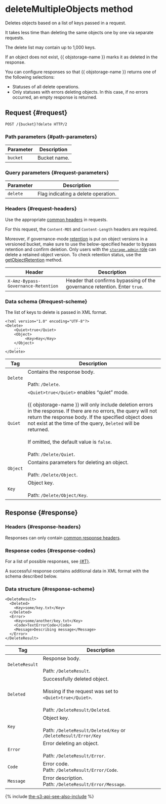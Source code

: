 # deleteMultipleObjects method

Deletes objects based on a list of keys passed in a request.

It takes less time than deleting the same objects one by one via separate requests.

The delete list may contain up to 1,000 keys.

If an object does not exist, {{ objstorage-name }} marks it as deleted in the response.

You can configure responses so that {{ objstorage-name }} returns one of the following selections:

- Statuses of all delete operations.
- Only statuses with errors deleting objects. In this case, if no errors occurred, an empty response is returned.



## Request {#request}

```
POST /{bucket}?delete HTTP/2
```

### Path parameters {#path-parameters}

| Parameter | Description |
----- | -----
| `bucket` | Bucket name. |


### Query parameters {#request-parameters}

| Parameter | Description |
----- | -----
| `delete` | Flag indicating a delete operation. |


### Headers {#request-headers}

Use the appropriate [common headers](../common-request-headers.md) in requests.

For this request, the `Content-MD5` and `Content-Length` headers are required.

Moreover, if governance-mode [retention](../../../concepts/object-lock.md) is put on object versions in a versioned bucket, make sure to use the below-specified header to bypass retention and confirm deletion. Only users with the [`storage.admin` role](../../../security/index.md) can delete a retained object version. To check retention status, use the [getObjectRetention](getobjectretention.md) method.

| Header | Description |
--- | ---
| `X-Amz-Bypass-Governance-Retention` | Header that confirms bypassing of the governance retention. Enter `true`. |

### Data schema {#request-scheme}

The list of keys to delete is passed in XML format.

```
<?xml version="1.0" encoding="UTF-8"?>
<Delete>
    <Quiet>true</Quiet>
    <Object>
         <Key>Key</Key>
    </Object>
    ...
</Delete>
```

| Tag | Description |
----- | -----
| `Delete` | Contains the response body.<br/><br/>Path: `/Delete`. |
| `Quiet` | `<Quiet>true</Quiet>` enables <q>quiet</q> mode.<br/><br/>{{ objstorage-name }} will only include deletion errors in the response. If there are no errors, the query will not return the response body. If the specified object does not exist at the time of the query, `Deleted` will be returned.<br/><br/>If omitted, the default value is `false`.<br/><br/>Path: `/Delete/Quiet`. |
| `Object` | Contains parameters for deleting an object.<br/><br/>Path: `/Delete/Object`. |
| `Key` | Object key.<br/><br/>Path: `/Delete/Object/Key`. |



## Response {#response}

### Headers {#response-headers}

Responses can only contain [common response headers](../common-response-headers.md).

### Response codes {#response-codes}

For a list of possible responses, see [{#T}](../response-codes.md).

A successful response contains additional data in XML format with the schema described below.

### Data structure {#response-scheme}

```
<DeleteResult>
  <Deleted>
    <Key>some/key.txt</Key>
  </Deleted>
  <Error>
    <Key>some/another/key.txt</Key>
    <Code>TextErrorCode</Code>
    <Message>Describing message</Message>
  </Error>
</DeleteResult>
```

| Tag | Description |
----- | -----
| `DeleteResult` | Response body.<br/><br/>Path: `/DeleteResult`. |
| `Deleted` | Successfully deleted object.<br/><br/>Missing if the request was set to `<Quiet>true</Quiet>`.<br/><br/>Path: `/DeleteResult/Deleted`. |
| `Key` | Object key.<br/><br/>Path: `/DeleteResult/Deleted/Key` or `/DeleteResult/Error/Key` |
| `Error` | Error deleting an object.<br/><br/>Path: `/DeleteResult/Error`. |
| `Code` | Error code.<br/>Path: `/DeleteResult/Error/Code`. |
| `Message` | Error description.<br/>Path: `/DeleteResult/Error/Message`. |

{% include [the-s3-api-see-also-include](../../../../_includes/storage/the-s3-api-see-also-include.md) %}